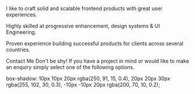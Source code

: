I like to craft solid and scalable frontend products with great user experiences. 

Highly skilled at progressive enhancement, design systems & UI Engineering.

Proven experience building successful products for clients across several countries.



Contact Me
Don't be shy!
If you have a project in mind or would like to make an enquiry simply select one of the following options.


 box-shadow: 10px 10px 20px rgba(250, 91, 15, 0.4),
                20px 20px 30px rgba(255, 102, 30, 0.3),
                -10px -10px 20px rgba(200, 70, 10, 0.2);